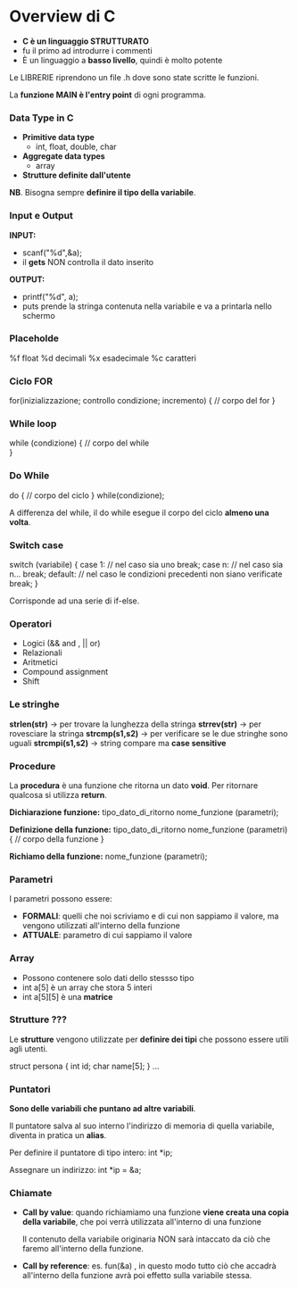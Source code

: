# Overview di C
- **C è un linguaggio STRUTTURATO**
- fu il primo ad introdurre i commenti
- È un linguaggio a **basso livello**, quindi è molto potente

Le LIBRERIE riprendono un file .h dove sono state scritte le funzioni.

La **funzione MAIN è l'entry point** di ogni programma.

### Data Type in C
- **Primitive data type**
	- int, float, double, char
- **Aggregate data types**
	- array
- **Strutture definite dall'utente**

**NB**. Bisogna sempre **definire il tipo della variabile**.

### Input e Output
**INPUT:** 
- scanf("%d",&a);
- il **gets** NON controlla il dato inserito

**OUTPUT:**
- printf("%d", a);
- puts prende la stringa contenuta nella variabile e va a printarla nello schermo

### Placeholde
%f	float
%d	decimali
%x	esadecimale
%c	caratteri

### Ciclo FOR
for(inizializzazione; controllo condizione; incremento) {
	// corpo del for
}

### While loop
while (condizione) {
	// corpo del while	
}

### Do While
do {
	// corpo del ciclo
} while(condizione);

A differenza del while, il do while esegue il corpo del ciclo **almeno una volta**.

### Switch case
switch (variabile) {
	case 1:
		// nel caso sia uno
		break;
	case n:
		// nel caso sia n...
		break;
	default:
		// nel caso le condizioni precedenti non siano verificate
		break;
}

Corrisponde ad una serie di if-else.

### Operatori
- Logici (&& and , || or)
- Relazionali
- Aritmetici
- Compound assignment
- Shift

### Le stringhe
**strlen(str)** -> per trovare la lunghezza della stringa
**strrev(str)** -> per rovesciare la stringa
**strcmp(s1,s2)** -> per verificare se le due stringhe sono uguali
**strcmpi(s1,s2)** -> string compare ma **case sensitive**

### Procedure
La **procedura** è una funzione che ritorna un dato **void**.
Per ritornare qualcosa si utilizza **return**.

**Dichiarazione funzione:**
tipo_dato_di_ritorno nome_funzione (parametri);

**Definizione della funzione:**
tipo_dato_di_ritorno nome_funzione (parametri) {
	// corpo della funzione
}

**Richiamo della funzione:**
nome_funzione (parametri);

### Parametri
I parametri possono essere:
- **FORMALI**: quelli che noi scriviamo e di cui non sappiamo il valore, ma vengono utilizzati all'interno della funzione
- **ATTUALE**: parametro di cui sappiamo il valore

### Array
- Possono contenere solo dati dello stessso tipo
- int a[5] è un array che stora 5 interi
- int a[5][5] è una **matrice**

### Strutture ???
Le **strutture** vengono utilizzate per **definire dei tipi** che possono essere utili agli utenti.

struct persona {
	int id;
	char name[5];
} ...

### Puntatori
**Sono delle variabili che puntano ad altre variabili**.

Il puntatore salva al suo interno l'indirizzo di memoria di quella variabile, diventa in pratica un **alias**.

Per definire il puntatore di tipo intero:
int *ip;

Assegnare un indirizzo:
int *ip = &a;

### Chiamate 
- **Call by value**: quando richiamiamo una funzione **viene creata una copia della variabile**, che poi verrà utilizzata all'interno di una funzione

	Il contenuto della variabile originaria NON sarà intaccato da ciò che faremo all'interno della funzione.

- **Call by reference**: es. fun(&a) , in questo modo tutto ciò che accadrà all'interno della funzione avrà poi effetto sulla variabile stessa.

